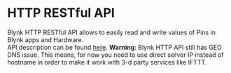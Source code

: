 # HTTP RESTful API
Blynk HTTP RESTful API allows to easily read and write values of Pins in Blynk apps and Hardware.  
API description can be found [here](http://docs.blynkapi.apiary.io).
**Warning**: Blynk HTTP API still has GEO DNS issue. This means, for now you need to use direct server IP instead of
hostname in order to make it work with 3-d party services like IFTTT.
